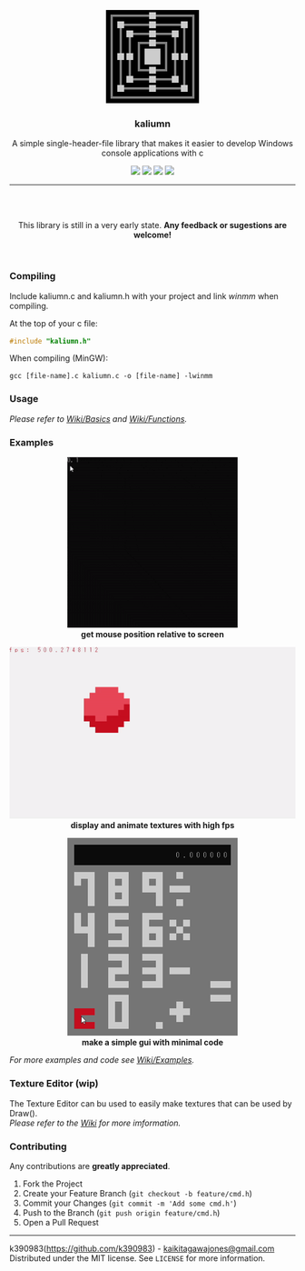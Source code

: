 <p align="center">
  <img src="assets/logo.png" alt="Logo">
  <h3 align="center"><b>kaliumn</b></h1>
  <p align="center">A simple single-header-file library that makes it easier to develop Windows console applications with c</p>
  <p align="center">
  <img src="https://img.shields.io/github/license/k390983/kaliumn"> <img src="https://img.shields.io/github/repo-size/k390983/kaliumn"> <img src="https://img.shields.io/github/issues/k390983/kaliumn"> <img src="https://img.shields.io/badge/platform-windows-blue">
  </p>
</p>

----

<br><br>

<p align="center">This library is still in a very early state. <b>Any feedback or sugestions are welcome!</b></p>

<br>

### Compiling

Include kaliumn.c and kaliumn.h with your project and link *winmm* when compiling.

At the top of your c file:

```c
#include "kaliumn.h"
```

When compiling (MinGW):

```
gcc [file-name].c kaliumn.c -o [file-name] -lwinmm
```

### Usage

*Please refer to [Wiki/Basics](https://github.com/k390983/kaliumn/wiki#basicschange-the-text-color) and [Wiki/Functions](https://github.com/k390983/kaliumn/wiki/Functions).*

### Examples

<p align="center"><img src="assets/mousePos.gif" alt="mouse position" width="300"/><br><b>get mouse position relative to screen</b></p>
<p align="center"><img src="assets/bouncingBall.gif" alt="bouncing ball width="300"/><br><b>display and animate textures with high fps</b></p>
<p align="center"><img src="assets/calculator.gif" alt="calculator" width="300"/><br><b>make a simple gui with minimal code</b></p>

*For more examples and code see [Wiki/Examples](https://github.com/k390983/kaliumn/wiki/Examples).*

### Texture Editor (wip)
The Texture Editor can bu used to easily make textures that can be used by Draw().    
*Please refer to the [Wiki](https://github.com/k390983/cmd.h/wiki) for more imformation.*

### Contributing
Any contributions are **greatly appreciated**.

1. Fork the Project
2. Create your Feature Branch (`git checkout -b feature/cmd.h`)
3. Commit your Changes (`git commit -m 'Add some cmd.h'`)
4. Push to the Branch (`git push origin feature/cmd.h`)
5. Open a Pull Request

----

k390983(https://github.com/k390983) - kaikitagawajones@gmail.com    
Distributed under the MIT license. See `LICENSE` for more information.
